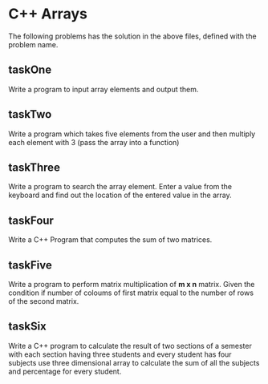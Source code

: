 # C++ Arrays

The following problems has the solution in the above files, defined with the problem name.

## taskOne

Write a program to input array elements and output them.

## taskTwo

Write a program which takes five elements from the user and then multiply each element with 3 (pass the array into a function)

## taskThree

Write a program to search the array element. Enter a value from the keyboard and find out the location of the entered value in the array.

## taskFour

Write a C++ Program that computes the sum of two matrices.

## taskFive

Write a program to perform matrix multiplication of **m x n** matrix. Given the condition if number of coloums of first matrix equal to the number of rows of the second matrix.

## taskSix

Write a C++ program to calculate the result of two sections of a semester with each section having three students and every student has four subjects use three dimensional array to calculate the sum of all the subjects and percentage for every student.
